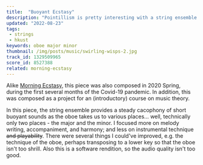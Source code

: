```yaml
---
title:  "Buoyant Ecstasy"
description: "Pointillism is pretty interesting with a string ensemble!"
updated: "2022-08-23"
tags:
 - strings
 - hkust
keywords: oboe major minor
thumbnail: /img/posts/music/swirling-wisps-2.jpg
track_id: 1329509965
score_id: 8527388
related: morning-ecstasy
---
```


Alike [Morning Ecstasy](/posts/morning-ecstasy), this piece was also composed in 2020 Spring, during the first several months of the Covid-19 pandemic. In addition, this was composed as a project for an (introductory) course on music theory.

In this piece, the string ensemble provides a steady cacophony of short buoyant sounds as the oboe takes us to various places... well, technically only two places - the major and the minor. I focused more on melody writing, accompaniment, and harmony; and less on instrumental technique ~~and playability~~. There were several things I could've improved, e.g. the technique of the oboe, perhaps transposing to a lower key so that the oboe isn't too shrill. Also this is a software rendition, so the audio quality isn't too good.
